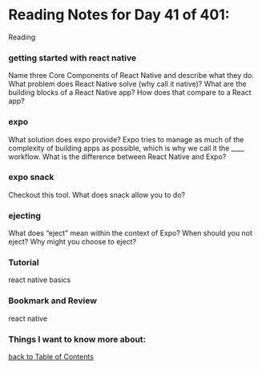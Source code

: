 # Reading Notes for Day 41 of 401:

Reading

### getting started with react native
Name three Core Components of React Native and describe what they do.
What problem does React Native solve (why call it native)?
What are the building blocks of a React Native app? How does that compare to a React app?

### expo
What solution does expo provide?
Expo tries to manage as much of the complexity of building apps as possible, which is why we call it the ____ workflow.
What is the difference between React Native and Expo?

### expo snack
Checkout this tool. What does snack allow you to do?

### ejecting
What does “eject” mean within the context of Expo?
When should you not eject?
Why might you choose to eject?

### Tutorial
react native basics

### Bookmark and Review
react native

### Things I want to know more about:

[back to Table of Contents](./README.md)